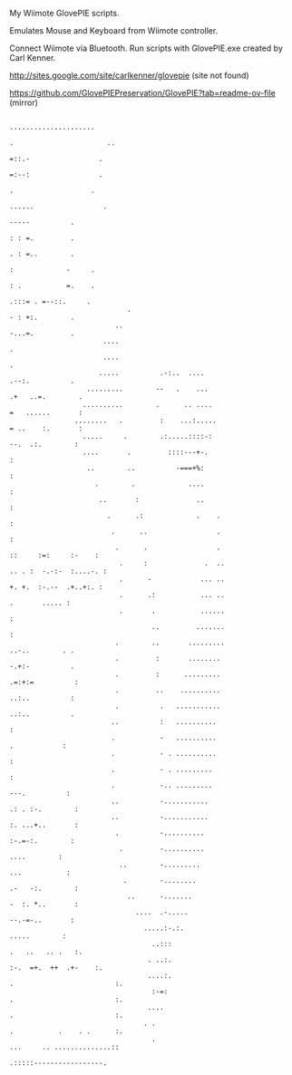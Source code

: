My Wiimote GlovePIE scripts.

Emulates Mouse and Keyboard from Wiimote controller.

Connect Wiimote via Bluetooth. Run scripts with GlovePIE.exe created by Carl Kenner.

http://sites.google.com/site/carlkenner/glovepie (site not found)

https://github.com/GlovePIEPreservation/GlovePIE?tab=readme-ov-file (mirror)

                                                                                                                                
                                                                                                                                
                                                                                                                                
                                                                               .....................                            
                                                                             .                       ..                         
                                                                                =::.-                 .                         
                                                                                =:--:                 .                         
                                                                                  .                   .                         
                                                                               ......                 .                         
                                                                                       -----          .                         
                                                                                       : : =.         .                         
                                                                                       . : =..        .                         
                                                                                  :             -     .                         
                                                                                  : .           =.    .                         
                                                                                   .:::= . =--::.     .                         
                                 .                                                     - : +:.        .                         
                              ..                                                       -...=.         .                         
                           ....                                                                       .                         
                           ....                                                                       .                         
                          .....          .-:..  ....                                   .--:.          .                         
                       .........        --   .    ...                                .+   ..=.        .                         
                      ..........        .      .. ....                               =   ......       :                         
                    ........   .         :    ...:.....                              = ..    :.       :                         
                      .....     .        .:.....::::-:                                --.  .:.        :                         
                      ....       .         ::::---+-.                                                 :                         
                       ..        ..          -===+%:                                                  :                         
                         .        .             ....                                                  :                         
                          ..       :              ..                                                  :                         
                            .      .:             .    .                                              :                         
                             .      ..                 .                                              :                         
                              .      .                 .                         ::     :=:     :-    :                         
                               .     :              .  ..                      .. . :  -.-:-  :....-. :                         
                               .      -            ... ..                       +. +.  :-.--  .+..+:. :                         
                               .      .:           ... ..                               .       ..... :                         
                               .       .           ......                                             :                         
                                       ..         .......                                             :                         
                              .        ..       .........                              ..-..        . .                         
                              .         :       ........                               -.+:-          .                         
                              .         :      .........                              .=:+:=          :                         
                              .         ..    ..........                               ..:..          :                         
                              .          .   ...........                               ..:..          .                         
                             ..          :   ..........                                               :                         
                             .           -   ..........                                  .            :                         
                             .           - . ..........                                               :                         
                             .           - . .........                                                :                         
                             .           -.. .........                                  ---.          :                         
                             ..          -...........                                 .: . :-.        :                         
                             ..          -...........                                 :. ...+..       :                         
                              .          -..........                                   :-.=-:.        :                         
                               .         -..........                                      ....        :                         
                               ..        -.........                                     ...           :                         
                                .        -........                                    .-   -:.        :                         
                                 ..      -.......                                     -  :. *..       :                         
                                   ....  .-.....                                       --.-=-..       :                         
                                     .....:-.:.                                          .....        :                         
                                       ..:::                                          .   ..   .. .   :.                        
                                      . ..:.                                     :-.  =+.  ++  .+-    :.                        
                                      ....:.                                .                         :.                        
                                       :-=:                                 .                         :.                        
                                      ....                                  .                         :.                        
                                     . .                                    .           .    . .      :.                        
                                       .                                    ...     .. ..............::                         
                                                                              .:::::-----------------.                          
                                                                                                                                
                                                                                                                                
                                                                                                                                